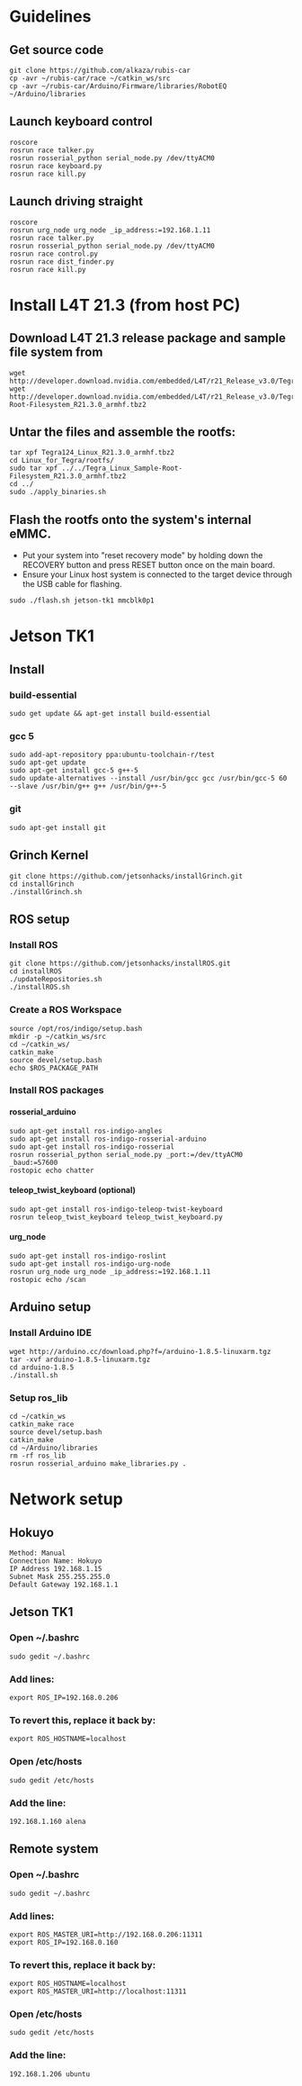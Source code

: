 # Guidelines
## Get source code
```
git clone https://github.com/alkaza/rubis-car
cp -avr ~/rubis-car/race ~/catkin_ws/src
cp -avr ~/rubis-car/Arduino/Firmware/libraries/RobotEQ ~/Arduino/libraries
```
## Launch keyboard control
```
roscore
rosrun race talker.py
rosrun rosserial_python serial_node.py /dev/ttyACM0
rosrun race keyboard.py
rosrun race kill.py
```
## Launch driving straight
```
roscore
rosrun urg_node urg_node _ip_address:=192.168.1.11
rosrun race talker.py
rosrun rosserial_python serial_node.py /dev/ttyACM0
rosrun race control.py
rosrun race dist_finder.py
rosrun race kill.py
```

# Install L4T 21.3 (from host PC)
## Download L4T 21.3 release package and sample file system from
```
wget http://developer.download.nvidia.com/embedded/L4T/r21_Release_v3.0/Tegra124_Linux_R21.3.0_armhf.tbz2
wget http://developer.download.nvidia.com/embedded/L4T/r21_Release_v3.0/Tegra_Linux_Sample-Root-Filesystem_R21.3.0_armhf.tbz2
```
## Untar the files and assemble the rootfs:
```
tar xpf Tegra124_Linux_R21.3.0_armhf.tbz2
cd Linux_for_Tegra/rootfs/
sudo tar xpf ../../Tegra_Linux_Sample-Root-Filesystem_R21.3.0_armhf.tbz2
cd ../
sudo ./apply_binaries.sh
```
## Flash the rootfs onto the system's internal eMMC.
* Put your system into "reset recovery mode" by holding down the RECOVERY button and press RESET button once on the main board.
* Ensure your Linux host system is connected to the target device through the USB cable for flashing.
```
sudo ./flash.sh jetson-tk1 mmcblk0p1
```

# Jetson TK1
## Install
### build-essential
```
sudo get update && apt-get install build-essential
```
### gcc 5
```
sudo add-apt-repository ppa:ubuntu-toolchain-r/test
sudo apt-get update
sudo apt-get install gcc-5 g++-5
sudo update-alternatives --install /usr/bin/gcc gcc /usr/bin/gcc-5 60 --slave /usr/bin/g++ g++ /usr/bin/g++-5
```
### git
```
sudo apt-get install git
```

## Grinch Kernel
```
git clone https://github.com/jetsonhacks/installGrinch.git
cd installGrinch
./installGrinch.sh 
```

## ROS setup
### Install ROS
```
git clone https://github.com/jetsonhacks/installROS.git
cd installROS
./updateRepositories.sh
./installROS.sh
```
### Create a ROS Workspace
```
source /opt/ros/indigo/setup.bash
mkdir -p ~/catkin_ws/src
cd ~/catkin_ws/
catkin_make
source devel/setup.bash
echo $ROS_PACKAGE_PATH
```
### Install ROS packages
#### rosserial_arduino
```
sudo apt-get install ros-indigo-angles
sudo apt-get install ros-indigo-rosserial-arduino
sudo apt-get install ros-indigo-rosserial
rosrun rosserial_python serial_node.py _port:=/dev/ttyACM0 _baud:=57600
rostopic echo chatter
```
#### teleop_twist_keyboard (optional)
```
sudo apt-get install ros-indigo-teleop-twist-keyboard
rosrun teleop_twist_keyboard teleop_twist_keyboard.py
```
#### urg_node
```
sudo apt-get install ros-indigo-roslint
sudo apt-get install ros-indigo-urg-node
rosrun urg_node urg_node _ip_address:=192.168.1.11
rostopic echo /scan
```

## Arduino setup
### Install Arduino IDE
```
wget http://arduino.cc/download.php?f=/arduino-1.8.5-linuxarm.tgz
tar -xvf arduino-1.8.5-linuxarm.tgz
cd arduino-1.8.5
./install.sh
```

### Setup ros_lib
```
cd ~/catkin_ws
catkin_make race
source devel/setup.bash
catkin_make
cd ~/Arduino/libraries
rm -rf ros_lib
rosrun rosserial_arduino make_libraries.py .
```

# Network setup
## Hokuyo 
```
Method: Manual
Connection Name: Hokuyo
IP Address 192.168.1.15
Subnet Mask 255.255.255.0
Default Gateway 192.168.1.1
```
## Jetson TK1
### Open ~/.bashrc
```
sudo gedit ~/.bashrc
```
### Add lines:
```
export ROS_IP=192.168.0.206
```
### To revert this, replace it back by:
```
export ROS_HOSTNAME=localhost
```
### Open /etc/hosts
```
sudo gedit /etc/hosts
```
### Add the line:
```
192.168.1.160 alena
```
## Remote system
### Open ~/.bashrc
```
sudo gedit ~/.bashrc
```
### Add lines:
```
export ROS_MASTER_URI=http://192.168.0.206:11311
export ROS_IP=192.168.0.160
```
### To revert this, replace it back by:
```
export ROS_HOSTNAME=localhost
export ROS_MASTER_URI=http://localhost:11311
```
### Open /etc/hosts
```
sudo gedit /etc/hosts
```
### Add the line:
```
192.168.1.206 ubuntu
```
